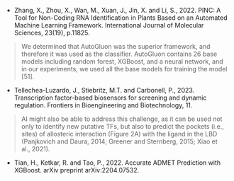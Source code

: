 - Zhang, X., Zhou, X., Wan, M., Xuan, J., Jin, X. and Li, S., 2022. PINC: A Tool for Non-Coding RNA Identification in Plants Based on an Automated Machine Learning Framework. International Journal of Molecular Sciences, 23(19), p.11825.
> We determined that AutoGluon was the superior framework, and therefore it was used as the classifier. AutoGluon contains 26 base models including random forest, XGBoost, and a neural network, and in our experiments, we used all the base models for training the model [51].

- Tellechea-Luzardo, J., Stiebritz, M.T. and Carbonell, P., 2023. Transcription factor-based biosensors for screening and dynamic regulation. Frontiers in Bioengineering and Biotechnology, 11.
> AI might also be able to address this challenge, as it can be used not only to identify new putative TFs, but also to predict the pockets (i.e., sites) of allosteric interaction (Figure 2A) with the ligand in the LBD (Panjkovich and Daura, 2014; Greener and Sternberg, 2015; Xiao et al., 2021).

- Tian, H., Ketkar, R. and Tao, P., 2022. Accurate ADMET Prediction with XGBoost. arXiv preprint arXiv:2204.07532.
> 